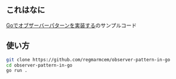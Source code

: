 ## これはなに

[Goでオブザーバーパターンを実装する](https://zenn.dev/regmarmcem/articles/1e50be02798d4d)のサンプルコード

## 使い方

```sh
git clone https://github.com/regmarmcem/observer-pattern-in-go
cd observer-pattern-in-go
go run .
```